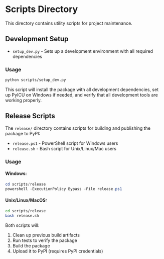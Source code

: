 # Scripts Directory

This directory contains utility scripts for project maintenance.

## Development Setup

- `setup_dev.py` - Sets up a development environment with all required dependencies

### Usage

```bash
python scripts/setup_dev.py
```

This script will install the package with all development dependencies, set up PyICU on Windows if needed, and verify that all development tools are working properly.

## Release Scripts

The `release/` directory contains scripts for building and publishing the package to PyPI:

- `release.ps1` - PowerShell script for Windows users
- `release.sh` - Bash script for Unix/Linux/Mac users

### Usage

#### Windows:

```powershell
cd scripts/release
powershell -ExecutionPolicy Bypass -File release.ps1
```

#### Unix/Linux/MacOS:

```bash
cd scripts/release
bash release.sh
```

Both scripts will:
1. Clean up previous build artifacts
2. Run tests to verify the package
3. Build the package
4. Upload it to PyPI (requires PyPI credentials)

